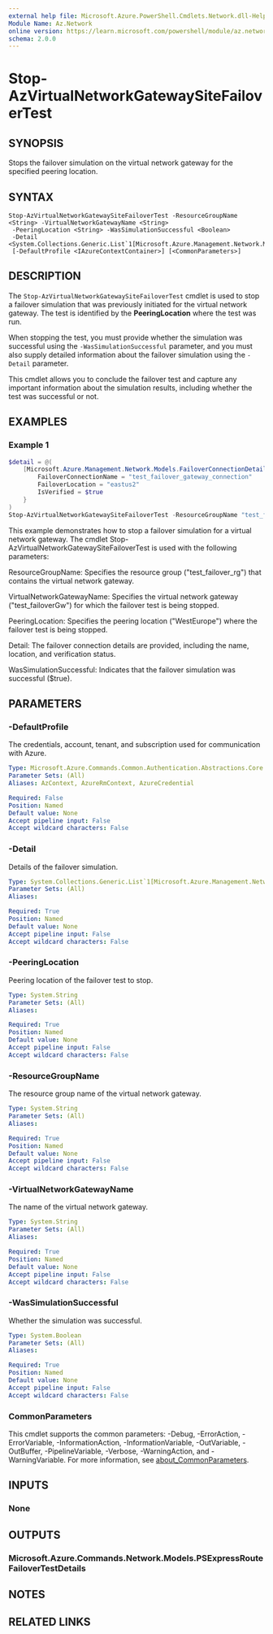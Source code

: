 ```yaml
---
external help file: Microsoft.Azure.PowerShell.Cmdlets.Network.dll-Help.xml
Module Name: Az.Network
online version: https://learn.microsoft.com/powershell/module/az.network/stop-azvirtualnetworkgatewaysitefailovertest
schema: 2.0.0
---
```


# Stop-AzVirtualNetworkGatewaySiteFailoverTest

## SYNOPSIS
Stops the failover simulation on the virtual network gateway for the specified peering location.

## SYNTAX

```
Stop-AzVirtualNetworkGatewaySiteFailoverTest -ResourceGroupName <String> -VirtualNetworkGatewayName <String>
 -PeeringLocation <String> -WasSimulationSuccessful <Boolean>
 -Detail <System.Collections.Generic.List`1[Microsoft.Azure.Management.Network.Models.FailoverConnectionDetails]>
 [-DefaultProfile <IAzureContextContainer>] [<CommonParameters>]
```

## DESCRIPTION
The `Stop-AzVirtualNetworkGatewaySiteFailoverTest` cmdlet is used to stop a failover simulation that was previously initiated for the virtual network gateway. The test is identified by the **PeeringLocation** where the test was run.

When stopping the test, you must provide whether the simulation was successful using the `-WasSimulationSuccessful` parameter, and you must also supply detailed information about the failover simulation using the `-Detail` parameter. 

This cmdlet allows you to conclude the failover test and capture any important information about the simulation results, including whether the test was successful or not.

## EXAMPLES

### Example 1
```powershell
$detail = @(
    [Microsoft.Azure.Management.Network.Models.FailoverConnectionDetails]@{
        FailoverConnectionName = "test_failover_gateway_connection"
        FailoverLocation = "eastus2"
        IsVerified = $true
    }
)
Stop-AzVirtualNetworkGatewaySiteFailoverTest -ResourceGroupName "test_failover_rg" -VirtualNetworkGatewayName "test_failoverGw" -PeeringLocation "WestEurope" -Detail $detail -WasSimulationSuccessful $true
```

This example demonstrates how to stop a failover simulation for a virtual network gateway. The cmdlet Stop-AzVirtualNetworkGatewaySiteFailoverTest is used with the following parameters:

ResourceGroupName: Specifies the resource group ("test_failover_rg") that contains the virtual network gateway.

VirtualNetworkGatewayName: Specifies the virtual network gateway ("test_failoverGw") for which the failover test is being stopped.

PeeringLocation: Specifies the peering location ("WestEurope") where the failover test is being stopped.

Detail: The failover connection details are provided, including the name, location, and verification status.

WasSimulationSuccessful: Indicates that the failover simulation was successful ($true).

## PARAMETERS

### -DefaultProfile
The credentials, account, tenant, and subscription used for communication with Azure.

```yaml
Type: Microsoft.Azure.Commands.Common.Authentication.Abstractions.Core.IAzureContextContainer
Parameter Sets: (All)
Aliases: AzContext, AzureRmContext, AzureCredential

Required: False
Position: Named
Default value: None
Accept pipeline input: False
Accept wildcard characters: False
```

### -Detail
Details of the failover simulation.

```yaml
Type: System.Collections.Generic.List`1[Microsoft.Azure.Management.Network.Models.FailoverConnectionDetails]
Parameter Sets: (All)
Aliases:

Required: True
Position: Named
Default value: None
Accept pipeline input: False
Accept wildcard characters: False
```

### -PeeringLocation
Peering location of the failover test to stop.

```yaml
Type: System.String
Parameter Sets: (All)
Aliases:

Required: True
Position: Named
Default value: None
Accept pipeline input: False
Accept wildcard characters: False
```

### -ResourceGroupName
The resource group name of the virtual network gateway.

```yaml
Type: System.String
Parameter Sets: (All)
Aliases:

Required: True
Position: Named
Default value: None
Accept pipeline input: False
Accept wildcard characters: False
```

### -VirtualNetworkGatewayName
The name of the virtual network gateway.

```yaml
Type: System.String
Parameter Sets: (All)
Aliases:

Required: True
Position: Named
Default value: None
Accept pipeline input: False
Accept wildcard characters: False
```

### -WasSimulationSuccessful
Whether the simulation was successful.

```yaml
Type: System.Boolean
Parameter Sets: (All)
Aliases:

Required: True
Position: Named
Default value: None
Accept pipeline input: False
Accept wildcard characters: False
```

### CommonParameters
This cmdlet supports the common parameters: -Debug, -ErrorAction, -ErrorVariable, -InformationAction, -InformationVariable, -OutVariable, -OutBuffer, -PipelineVariable, -Verbose, -WarningAction, and -WarningVariable. For more information, see [about_CommonParameters](http://go.microsoft.com/fwlink/?LinkID=113216).

## INPUTS

### None

## OUTPUTS

### Microsoft.Azure.Commands.Network.Models.PSExpressRouteFailoverTestDetails

## NOTES

## RELATED LINKS
